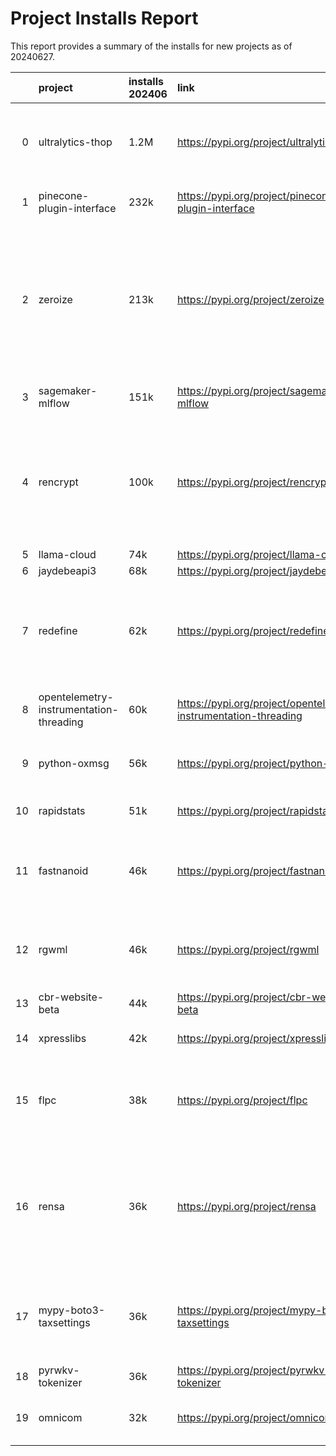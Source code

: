 # Project Installs Report

This report provides a summary of the installs for new projects as of 20240627.

|    | project                                 | installs  202406   | link                                                             | description                                                                                                                                                           | homepage                                                  | author                                  | license            |
|---:|:----------------------------------------|:-------------------|:-----------------------------------------------------------------|:----------------------------------------------------------------------------------------------------------------------------------------------------------------------|:----------------------------------------------------------|:----------------------------------------|:-|
|  0 | ultralytics-thop                        | 1.2M               | https://pypi.org/project/ultralytics-thop                        | Ultralytics THOP package for fast computation of PyTorch model FLOPs and parameters.                                                                                  |                                                           |                                         | AGPL-3.0           |
|  1 | pinecone-plugin-interface               | 232k               | https://pypi.org/project/pinecone-plugin-interface               | Plugin interface for the Pinecone python client                                                                                                                       | https://www.pinecone.io                                   | Pinecone Systems, Inc.                  | Apache-2.0         |
|  2 | zeroize                                 | 213k               | https://pypi.org/project/zeroize                                 | Securely clear secrets from memory. Built on stable Rust primitives which guarantee memory is zeroed using an operation will not be 'optimized away' by the compiler. | https://radumarias.github.io/zeroize-python               | Radu Marias <radumarias@gmail.com>      | Apache-2.0 OR MIT  |
|  3 | sagemaker-mlflow                        | 151k               | https://pypi.org/project/sagemaker-mlflow                        | AWS Plugin for MLFlow with SageMaker                                                                                                                                  | https://github.com/aws/sagemaker-mlflow                   | Amazon Web Services                     | Apache License 2.0 |
|  4 | rencrypt                                | 100k               | https://pypi.org/project/rencrypt                                | A Python encryption library implemented in Rust. It supports AEAD with various ciphers. It uses multiple providers to handle encryption.                              | https://radumarias.github.io/rencrypt-python              | Radu Marias <radumarias@gmail.com>      | Apache-2.0 OR MIT  |
|  5 | llama-cloud                             | 74k                | https://pypi.org/project/llama-cloud                             |                                                                                                                                                                       |                                                           | Logan Markewich                         |                    |
|  6 | jaydebeapi3                             | 68k                | https://pypi.org/project/jaydebeapi3                             |                                                                                                                                                                       |                                                           |                                         |                    |
|  7 | redefine                                | 62k                | https://pypi.org/project/redefine                                | Redefine is the first AI based CI optimization platform that seamlessly integrates with your existing CI environment                                                  | https://redefine.dev/                                     | Redefine Software Ltd.                  | Apache-2.0         |
|  8 | opentelemetry-instrumentation-threading | 60k                | https://pypi.org/project/opentelemetry-instrumentation-threading | Thread context propagation support for OpenTelemetry                                                                                                                  |                                                           |                                         |                    |
|  9 | python-oxmsg                            | 56k                | https://pypi.org/project/python-oxmsg                            | Extract attachments from Outlook .msg files.                                                                                                                          |                                                           |                                         | MIT                |
| 10 | rapidstats                              | 51k                | https://pypi.org/project/rapidstats                              | A library that implements fast statistical routines                                                                                                                   |                                                           |                                         |                    |
| 11 | fastnanoid                              | 46k                | https://pypi.org/project/fastnanoid                              | A tiny, secure URL-friendly, and fast unique string ID generator for Python, written in Rust.                                                                         |                                                           |                                         |                    |
| 12 | rgwml                                   | 46k                | https://pypi.org/project/rgwml                                   | Manipulate data with code that is less a golden retriever, and more a Samurai's sword                                                                                 | https://github.com/ryangerardwilson/rgwml_py              | Ryan Gerard Wilson                      |                    |
| 13 | cbr-website-beta                        | 44k                | https://pypi.org/project/cbr-website-beta                        | CBR Website - Beta                                                                                                                                                    | https://github.com/the-cyber-boardroom/cbr-website-beta   | Dinis Cruz                              | MIT                |
| 14 | xpresslibs                              | 42k                | https://pypi.org/project/xpresslibs                              | FICO Xpress Optimizer solver libraries                                                                                                                                | https://www.fico.com/en/products/fico-xpress-optimization | FICO Xpress Optimizer dev. team         |                    |
| 15 | flpc                                    | 38k                | https://pypi.org/project/flpc                                    | A Lightning Fast ⚡ Rust-based regex crate wrapper for Python3 to get faster performance. 👾                                                                          |                                                           |                                         | MIT                |
| 16 | rensa                                   | 36k                | https://pypi.org/project/rensa                                   | High-performance MinHash implementation in Rust with Python bindings for efficient similarity estimation and deduplication of large datasets                          |                                                           | Luis Cardoso <luis@luiscardoso.dev>     |                    |
| 17 | mypy-boto3-taxsettings                  | 36k                | https://pypi.org/project/mypy-boto3-taxsettings                  | Type annotations for boto3.TaxSettings 1.35.0 service generated with mypy-boto3-builder 7.26.0                                                                        | https://github.com/youtype/mypy_boto3_builder             | Vlad Emelianov                          | MIT License        |
| 18 | pyrwkv-tokenizer                        | 36k                | https://pypi.org/project/pyrwkv-tokenizer                        | RWKV Tokenizer                                                                                                                                                        |                                                           | Cahya Wirawan <cahya.wirawan@gmail.com> | Apache-2.0         |
| 19 | omnicom                                 | 32k                | https://pypi.org/project/omnicom                                 | A python module for a multisystem (currently only NES) emulator                                                                                                       |                                                           | Andrew Ogundimu                         |                    |
